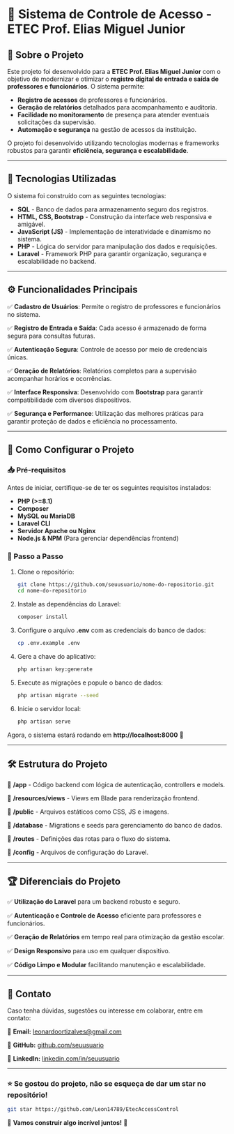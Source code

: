 # 📌 Sistema de Controle de Acesso - ETEC Prof. Elias Miguel Junior

## 📖 Sobre o Projeto

Este projeto foi desenvolvido para a **ETEC Prof. Elias Miguel Junior** com o objetivo de modernizar e otimizar o **registro digital de entrada e saída de professores e funcionários**. O sistema permite:

- **Registro de acessos** de professores e funcionários.
- **Geração de relatórios** detalhados para acompanhamento e auditoria.
- **Facilidade no monitoramento** de presença para atender eventuais solicitações da supervisão.
- **Automação e segurança** na gestão de acessos da instituição.

O projeto foi desenvolvido utilizando tecnologias modernas e frameworks robustos para garantir **eficiência, segurança e escalabilidade**.

---

## 🚀 Tecnologias Utilizadas

O sistema foi construído com as seguintes tecnologias:

- **SQL** - Banco de dados para armazenamento seguro dos registros.
- **HTML, CSS, Bootstrap** - Construção da interface web responsiva e amigável.
- **JavaScript (JS)** - Implementação de interatividade e dinamismo no sistema.
- **PHP** - Lógica do servidor para manipulação dos dados e requisições.
- **Laravel** - Framework PHP para garantir organização, segurança e escalabilidade no backend.

---

## ⚙️ Funcionalidades Principais

✅ **Cadastro de Usuários**: Permite o registro de professores e funcionários no sistema.

✅ **Registro de Entrada e Saída**: Cada acesso é armazenado de forma segura para consultas futuras.

✅ **Autenticação Segura**: Controle de acesso por meio de credenciais únicas.

✅ **Geração de Relatórios**: Relatórios completos para a supervisão acompanhar horários e ocorrências.

✅ **Interface Responsiva**: Desenvolvido com **Bootstrap** para garantir compatibilidade com diversos dispositivos.

✅ **Segurança e Performance**: Utilização das melhores práticas para garantir proteção de dados e eficiência no processamento.

---

## 📌 Como Configurar o Projeto

### 📥 Pré-requisitos
Antes de iniciar, certifique-se de ter os seguintes requisitos instalados:

- **PHP (>=8.1)**
- **Composer**
- **MySQL ou MariaDB**
- **Laravel CLI**
- **Servidor Apache ou Nginx**
- **Node.js & NPM** (Para gerenciar dependências frontend)

### 🔧 Passo a Passo
1. Clone o repositório:
   ```sh
   git clone https://github.com/seuusuario/nome-do-repositorio.git
   cd nome-do-repositorio
   ```
2. Instale as dependências do Laravel:
   ```sh
   composer install
   ```
3. Configure o arquivo **.env** com as credenciais do banco de dados:
   ```sh
   cp .env.example .env
   ```
4. Gere a chave do aplicativo:
   ```sh
   php artisan key:generate
   ```
5. Execute as migrações e popule o banco de dados:
   ```sh
   php artisan migrate --seed
   ```
6. Inicie o servidor local:
   ```sh
   php artisan serve
   ```

Agora, o sistema estará rodando em **http://localhost:8000** 🎉

---

## 🛠️ Estrutura do Projeto

📂 **/app** - Código backend com lógica de autenticação, controllers e models.

📂 **/resources/views** - Views em Blade para renderização frontend.

📂 **/public** - Arquivos estáticos como CSS, JS e imagens.

📂 **/database** - Migrations e seeds para gerenciamento do banco de dados.

📂 **/routes** - Definições das rotas para o fluxo do sistema.

📂 **/config** - Arquivos de configuração do Laravel.

---

## 🏆 Diferenciais do Projeto

✅ **Utilização do Laravel** para um backend robusto e seguro.

✅ **Autenticação e Controle de Acesso** eficiente para professores e funcionários.

✅ **Geração de Relatórios** em tempo real para otimização da gestão escolar.

✅ **Design Responsivo** para uso em qualquer dispositivo.

✅ **Código Limpo e Modular** facilitando manutenção e escalabilidade.

---

## 📢 Contato
Caso tenha dúvidas, sugestões ou interesse em colaborar, entre em contato:

📧 **Email:** leonardoortizalves@gmail.com

🔗 **GitHub:** [github.com/seuusuario](https://github.com/leon14789)

📌 **LinkedIn:** [linkedin.com/in/seuusuario](https://www.linkedin.com/in/leonardo-alves-4691b2269/)

---

### ⭐ Se gostou do projeto, não se esqueça de dar um **star** no repositório!
```sh
git star https://github.com/Leon14789/EtecAccessControl
```
🚀 **Vamos construir algo incrível juntos!** 🚀

